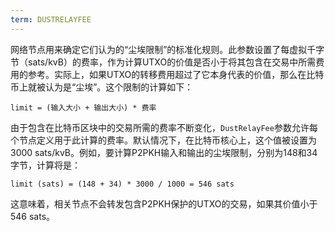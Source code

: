```yaml
---
term: DUSTRELAYFEE
---
```


网络节点用来确定它们认为的“尘埃限制”的标准化规则。此参数设置了每虚拟千字节（sats/kvB）的费率，作为计算UTXO的价值是否小于将其包含在交易中所需费用的参考。实际上，如果UTXO的转移费用超过了它本身代表的价值，那么在比特币上就被认为是“尘埃”。这个限制的计算如下：

```text
limit = (输入大小 + 输出大小) * 费率
```

由于包含在比特币区块中的交易所需的费率不断变化，`DustRelayFee`参数允许每个节点定义用于此计算的费率。默认情况下，在比特币核心上，这个值被设置为3000 sats/kvB。例如，要计算P2PKH输入和输出的尘埃限制，分别为148和34字节，计算将是：

```text
limit (sats) = (148 + 34) * 3000 / 1000 = 546 sats
```

这意味着，相关节点不会转发包含P2PKH保护的UTXO的交易，如果其价值小于546 sats。